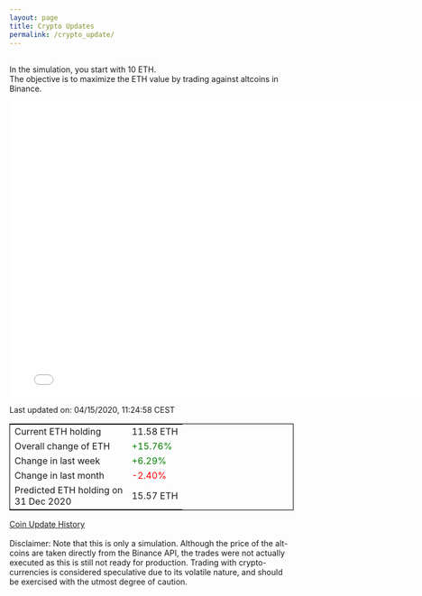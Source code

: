```yaml
---
layout: page
title: Crypto Updates
permalink: /crypto_update/
---
```

<br>In the simulation, you start with 10 ETH.<br>The objective is to maximize the ETH value by trading against altcoins 
in Binance.

<iframe width="775" height="525" frameborder="0" scrolling="no" src="//plotly.com/~vikramaditya91/109.embed"></iframe>

Last updated on: 04/15/2020, 11:24:58 CEST 
<table style="border:1px solid black;margin-left:auto;margin-right:auto;">
	<tbody>
	<tr>
		<td>Current ETH holding</td>
		<td>     11.58 ETH</td>
	</tr>
	<tr>
		<td>Overall change of ETH</td>
		<td><font color="green">+15.76%</font></td>
	</tr>
	<tr>
		<td>Change in last week</td>
		<td><font color="green">+6.29%</font></td>
	</tr>
	<tr>
		<td>Change in last month</td>
		<td><font color="red">-2.40%</font></td>
	</tr>
    <tr>
		<td>Predicted ETH holding on<br>31 Dec 2020</td>
		<td>     15.57 ETH</td>
	</tr>
	</tbody>
</table>
<a href="{{ site.baseurl }}/crypto_history">Coin Update History</a>

<br>
<br>
Disclaimer:
Note that this is only a simulation. Although the price of the alt-coins are taken directly from the Binance API, the trades were not actually executed as this is still not ready for production.
Trading with crypto-currencies is considered speculative due to its volatile nature, and should be exercised with the utmost degree of caution.